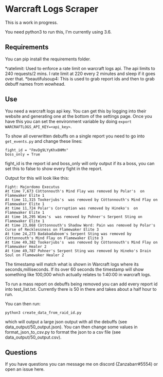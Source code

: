 # Warcraft Logs Scraper
This is a work in progress.

You need python3 to run this, I'm currently using 3.6.

## Requirements
You can pip install the requirements folder.

*ratelimit: Used to enforce a rate limit on warcraft logs api. The api limits to 240 requests/2 mins. I rate limit at 220 every 2 minutes and sleep if it goes over that.
*beautifulsoup4: This is used to grab report ids and then to grab debuff names from wowhead.


## Use
You need a warcraft logs api key. You can get this by logging into their website and generating one at the bottom of the settings page. Once you have this you can set the environment variable by doing ```export WARCRAFTLOGS_API_KEY=<api_key>```.

To show all overwritten debuffs on a single report you need to go into ```get_events.py``` and change these lines:
```
fight_id = "FmvDg9LYyKhx8HMn"
boss_only = True
```
fight_id is the report id and boss_only will only output if its a boss, you can set this to false to show every fight in the report.

Output for this will look like this:
```
Fight: Majordomo Executus
At time 7,673 Còttonnouth's Mind Flay was removed by Polar's  on Flamewaker Elite 1
At time 11,315 Tookerjubs's  was removed by Còttonnouth's Mind Flay on Flamewaker Elite 1
At time 11,724 Polar's Corruption was removed by Hineko's  on Flamewaker Elite 1
At time 16,295 Wìms's  was removed by Pohner's Serpent Sting on Flamewaker Elite 1
At time 23,868 Còttonnouth's Shadow Word: Pain was removed by Polar's Curse of Recklessness on Flamewaker Elite 3
At time 24,273 Badabadaboom's Serpent Sting was removed by Còttonnouth's Mind Flay on Flamewaker Elite 3
At time 49,382 Tookerjubs's  was removed by Còttonnouth's Mind Flay on Flamewaker Healer 2
At time 49,787 Pohner's Serpent Sting was removed by Hineko's Drain Soul on Flamewaker Healer 2
```
The timestamp will match what is shown in Warcraft logs where its seconds,milliseconds. If its over 60 seconds the timestamp will show something like 100,000 which actually relates to 1:40:00 in warcraft logs.


To run a mass report on debuffs being removed you can add every report id into test_list.txt. Currently there is 50 in there and takes about a half hour to run.

You can then run:
```
python3 create_data_from_raid_id.py
```
which will output a large json output with all the debuffs (see data_output/50_output.json). You can then change some values in format_json_to_csv.py to format the json to a csv file (see data_output/50_output.csv).

## Questions
If you have questions you can message me on discord (Zanzabarr#5554) or open an issue here.